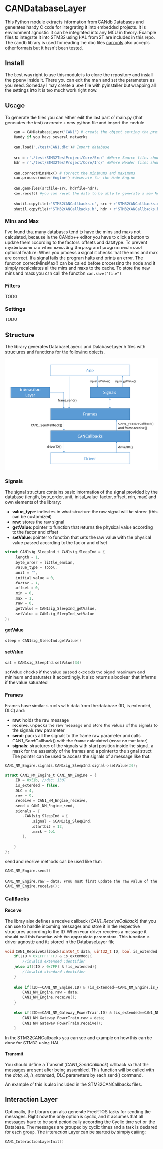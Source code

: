 # CANDatabaseLayer

This Python module extracts information from CANdb Databases and generates handy C code for integrating it into embedded projects. It is environment agnostic, it can be integrated into any MCU in theory. Example files to integrate it into STM32 using HAL from ST are included in this repo.
The candb library is used for reading the dbc files [cantools](https://cantools.readthedocs.io/en/latest/) also accepts other formats but it hasn't been tested.
## Install
The best way right to use this module is to clone the repository and install the pipenv inside it.
There you can edit the main and set the parameters as you need. 
Someday I may create a .exe file with pyinstaller but wrapping all the settings into it is too much work right now.



## Usage
To generate the files you can either edit the last part of main.py (that generates the test) or create a new python file and import the module.
```python
    can = CANDatabaseLayer("CAN1") # create the object setting the prefix that will be used in all objects.
    Handy if you have several networks

    can.load('./test/CAN1.dbc')# Import database

    src = r'./test/STM32TestProject/Core/Src/' #Where Source files should be copied to
    hdr = r'./test/STM32TestProject/Core/Inc/' #Where Header files should be copied to

    can.correctMinsMax() # Correct the minimums and maximums
    can.process(node="Engine") #Generate for the Node Engine

    can.genFiles(srcfile=src, hdrfile=hdr);
    can.reset() #you can reset the data to be able to generate a new Node in another place
    
    shutil.copyfile(r'STM32CANCallbacks.c', src + r'STM32CANCallbacks.c') #Copy the STM32CANCallbacks
    shutil.copyfile(r'STM32CANCallbacks.h', hdr + r'STM32CANCallbacks.h') #Copy the STM32CANCallbacks
```

### Mins and Max
I've found that many databases tend to have the mins and maxs not calculated, because in the CANdb++ editor you have to click a button to update them according to the factors ,offsets and datatype. 
To prevent mysterious errors when executing the program I programmed a cool optional feature: When you process a signal it checks that the mins and max are correct. If a signal fails the program halts and prints an error.
The function correctMinsMax() can be called before processing the node and it simply recalculates all the mins and maxs to the cache.
To store the new mins and maxs you can call the function ``can.save("file")``

### Filters
TODO

### Settings
TODO

## Structure
The library generates DatabaseLayer.c and DatabaseLayer.h files with structures and functions for the following objects.

![alt text](https://github.com/polfeliu/CANDatabaseLayer/blob/main/diagram.png)

### Signals
The signal structure contains basic information of the signal provided by the database (length, byte_order, unit, initial_value, factor, offset, min, max) and own elements of the library:
* **value_type**: indicates in what structure the raw signal will be stored (this can be customized)
* **raw**: stores the raw signal
* **getValue**: pointer to function that returns the physical value according to the factor and offset
* **setValue**: pointer to function that sets the raw value with the physical value passed according to the factor and offset

```c
struct CAN1sig_SleepInd_t CAN1sig_SleepInd = {
    .length = 1, 
    .byte_order = little_endian,
    .value_type = Tbool,
    .unit = "",
    .initial_value = 0,
    .factor = 1,
    .offset = 0,
    .min = 0,
    .max = 1,
    .raw = 0,
    .getValue = CAN1sig_SleepInd_getValue,
    .setValue = CAN1sig_SleepInd_setValue
};
```
#### getValue
```c
sleep = CAN1sig_SleepInd.getValue()
```
#### setValue
```c
sat = CAN1sig_SleepInd.setValue(34)
```
setValue checks if the value passed exceeds the signal maximum and minimum and saturates it accordingly. It also returns a boolean that informs if the value saturated

### Frames
Frames have similar structs with data from the database (ID, is_extended, DLC) and:
* **raw**: holds the raw message
* **receive**: unpacks the raw message and store the values of the signals to the signals raw parameter
* **send**:  packs all the signals to the frame raw parameter and calls CAN1_SendCallback() with the frame calculated (more on that later)
* **signals**: structures of the signals with start position inside the signal, a mask for the assembly of the frames and a pointer to the signal struct
The pointer can be used to access the signals of a message like that:
```c
CAN1_NM_Engine.signals.CAN1sig_SleepInd.signal->setValue(34);
```
```c
struct CAN1_NM_Engine_t CAN1_NM_Engine = {
    .ID = 0x51b, //dec: 1307
    .is_extended = false,
    .DLC = 4,
    .raw = 0,
    .receive = CAN1_NM_Engine_receive,
    .send = CAN1_NM_Engine_send,
    .signals = {
        .CAN1sig_SleepInd = {
            .signal = &CAN1sig_SleepInd,
            .startbit = 12,
            .mask = 0b1
        },
        
    }
};

```
send and receive methods can be used like that:
```c
CAN1_NM_Engine.send()

CAN1_NM_Engine.raw = data; #You must first update the raw value of the message with what you are receiving 
CAN1_NM_Engine.receive();
```

### CallBacks
#### Receive
The libray also defines a receive callback (*CAN1_ReceiveCallback*) that you can use to handle incoming messages and store it in the respective structures according to the ID.
When your driver receives a message it should call this function with the appropiate parameters. This function is driver agnostic and its stored in the DatabaseLayer file
```c
void CAN1_ReceiveCallback(uint64_t data, uint32_t ID, bool is_extended, uint8_t DLC){
    if((ID > 0x1FFFFFFF) & is_extended){
        //invalid extended identifier
    }else if((ID > 0x7FF) & !is_extended){
        //invalid standard identifier
    }

    else if((ID==CAN1_NM_Engine.ID) & (is_extended==CAN1_NM_Engine.is_extended)){
        CAN1_NM_Engine.raw = data;
        CAN1_NM_Engine.receive();
    }

    else if((ID==CAN1_NM_Gateway_PowerTrain.ID) & (is_extended==CAN1_NM_Gateway_PowerTrain.is_extended)){
        CAN1_NM_Gateway_PowerTrain.raw = data;
        CAN1_NM_Gateway_PowerTrain.receive();
    }
```

In the STM32CANCallbacks you can see and example on how this can be done for STM32 using HAL
#### Transmit
You should define a Transmit (*CAN1_SendCallback*) callback so that the messages are sent after being assembled. 
This function will be called with the *data, id, is_extended, DLC* parameters by each send() command.

An example of this is also included in the STM32CANCallbacks files.

## Interaction Layer
Optionally, the Library can also generate FreeRTOS tasks for sending the messages. Right now the only option is cyclic, and it assumes that all messages have to be sent periodically according the Cyclic time set on the Database.
The messages are grouped by cyclic times and a task is declared for each group.
The Interaction Layer can be started by simply calling:
```c
CAN1_InteractionLayerInit()
```

